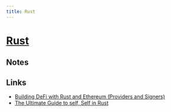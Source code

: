```yaml
---
title: Rust
---
```


# [Rust](https://www.rust-lang.org/en-US/)

## Notes


## Links

- [Building DeFi with Rust and Ethereum (Providers and Signers)](https://hannydevelop.hashnode.dev/building-defi-with-rust-and-ethereum-providers-and-signers)
- [The Ultimate Guide to self, Self in Rust](https://hannydevelop.hashnode.dev/the-ultimate-guide-to-self-self-in-rust)